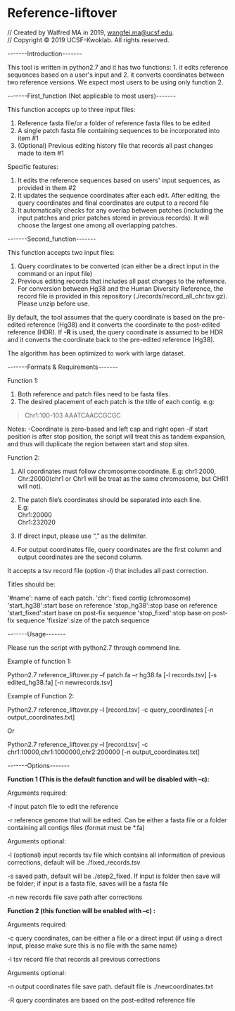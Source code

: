 # Reference-liftover

//  Created by Walfred MA in 2019, wangfei.ma@ucsf.edu. <br>
//  Copyright © 2019 UCSF-Kwoklab. All rights reserved.


-------Introduction-------



This tool is written in python2.7 and it has two functions: 1. it edits reference sequences based on a user's input and 2. it converts coordinates between two reference versions. We expect most users to be using only function 2. 

-------First_function (Not applicable to most users)-------

This function accepts up to three input files: 
1. Reference fasta file/or a folder of reference fasta files to be edited
2. A single patch fasta file containing sequences to be incorporated into item #1
3. (Optional) Previous editing history file that records all past changes made to item #1

Specific features:

1.	It edits the reference sequences based on users' input sequences, as provided in them #2
2.	It updates the sequence coordinates after each edit. After editing, the query coordinates and final coordinates are output to a record file
3.	It automatically checks for any overlap between patches (including the input patches and prior patches stored in previous records). It will choose the largest one among all overlapping patches.

-------Second_function-------

This function accepts two input files: 
1. Query coordinates to be converted (can either be a direct input in the command or an input file)
2. Previous editing records that includes all past changes to the reference. For conversion between Hg38 and the Human Diversity Reference, the record file is provided in this repository (./records/record_all_chr.tsv.gz). Please unzip before use.

By default, the tool assumes that the query coordinate is based on the pre-edited reference (Hg38) and it converts the coordinate to the post-edited reference (HDR). If **-R** is used, the query coordinate is assumed to be HDR and it converts the coordinate back to the pre-edited reference (Hg38).

The algorithm has been optimized to work with large dataset.

-------Formats & Requirements-------

Function 1:

1.	Both reference and patch files need to be fasta files. 
2.	The desired placement of each patch is the title of each contig.
e.g: 

>Chr1:100-103
AAATCAACCGCGC

Notes:
-Coordinate is zero-based and left cap and right open
-if start position is after stop position, the script will treat this as tandem expansion, and thus will duplicate the region between start and stop sites.

Function 2:

1.	All coordinates must follow chromosome:coordinate. E.g: chr1:2000, Chr:20000(chr1 or Chr1 will be treat as the same chromosome, but CHR1 will not).

2.	The patch file’s coordinates should be separated into each line. <br>
E.g: <br>
Chr1:20000 <br>
Chr1:232020

3.	If direct input, please use “,” as the delimiter. 
4.	For output coordinates file, query coordinates are the first column and output coordinates are the second column. 


It accepts a tsv record file (option -l) that includes all past correction.

Titles should be:

'#name': name of each patch.
'chr': fixed contig (chromosome)
'start_hg38':start base on reference
'stop_hg38':stop base on reference 
'start_fixed':start base on post-fix sequence
'stop_fixed':stop base on post-fix sequence
'fixsize':size of the patch sequence



-------Usage-------

Please run the script with python2.7 through commend line. 

Example of function 1:

Python2.7 reference_liftover.py –f patch.fa –r hg38.fa [-l records.tsv] [-s edited_hg38.fa] [-n newrecords.tsv]

Example of Function 2:

Python2.7 reference_liftover.py –l [record.tsv]  -c query_coordinates [-n output_coordinates.txt]

Or 

Python2.7 reference_liftover.py –l [record.tsv]  -c chr1:10000,chr1:1000000,chr2:200000   [-n output_coordinates.txt]





-------Options-------





**Function 1 (This is the default function and will be disabled with –c):**

Arguments required:

-f			input patch file to edit the reference

-r			reference genome that will be edited. Can be either a fasta file or a folder containing all contigs files (format must be *.fa)

Arguments optional:

-l			(optional) input records tsv file which contains all information of previous corrections, default will be ./fixed_records.tsv

-s			saved path, default will be ./step2_fixed. If input is folder then save will be folder; if input is a fasta file, saves will be a fasta file

-n			new records file save path after corrections


**Function 2 (this function will be enabled with –c) :**

Arguments required:

-c			query coordinates, can be either a file or a direct input (if using a direct input, please make sure this is no file with the same name)

-l			tsv record file that records all previous corrections

Arguments optional:

-n			output coordinates file save path. default file is ./newcoordinates.txt

-R      query coordinates are based on the post-edited reference file


